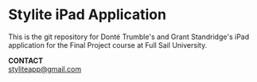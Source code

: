 Stylite iPad Application
========================

This is the git repository for Donté Trumble's and Grant Standridge's iPad application for the Final Project course at Full Sail University.

**CONTACT**  
styliteapp@gmail.com